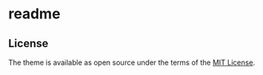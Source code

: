 # readme

## License

The theme is available as open source under the terms of the [MIT License](http://opensource.org/licenses/MIT).
